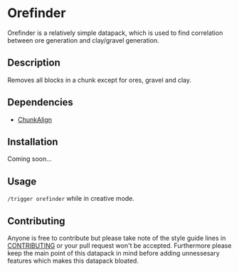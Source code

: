 # Orefinder
Orefinder is a relatively simple datapack,
which is used to find correlation between ore generation and clay/gravel generation.

## Description
Removes all blocks in a chunk except for ores, gravel and clay.

## Dependencies
- [ChunkAlign](https://github.com/bonsaiiV/ChunkAlign)

## Installation
Coming soon...

## Usage
`/trigger orefinder` while in creative mode.

## Contributing
Anyone is free to contribute but please take note of the style guide lines in [CONTRIBUTING](./CONTRIBUTING.md) or your pull request won't be accepted. Furthermore please keep the main point of this datapack in mind before adding unnessesary features which makes this datapack bloated.

